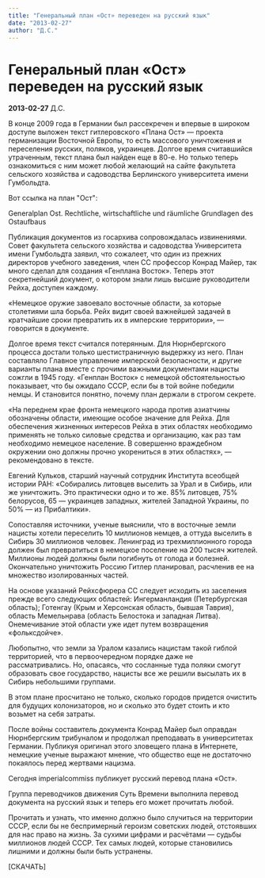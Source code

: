 ```yaml
---
title: "Генеральный план «Ост» переведен на русский язык"
date: "2013-02-27"
author: "Д.С."
---
```


# Генеральный план «Ост» переведен на русский язык

**2013-02-27** Д.С.

В конце 2009 года в Германии был рассекречен и впервые в широком доступе выложен текст гитлеровского «Плана Ост» — проекта германизации Восточной Европы,  то есть массового уничтожения и переселения русских, поляков,  украинцев. Долгое время считавшийся утраченным, текст плана был найден  еще в 80-е. Но только теперь ознакомиться с ним может любой желающий на  сайте факультета сельского хозяйства и садоводства Берлинского  университета имени Гумбольдта.

Вот ссылка на план "Ост":

Generalplan Ost. Rechtliche, wirtschaftliche und räumliche Grundlagen des Ostaufbaus



Публикация  документов из госархива сопровождалась извинениями. Совет факультета  сельского хозяйства и садоводства Университета имени Гумбольдта заявил,  что сожалеет, что один из прежних директоров учебного заведения, член  СС профессор Конрад Майер, так много сделал для создания «Генплана  Восток». Теперь этот секретнейший документ, о котором знали лишь высшие  руководители Рейха, доступен каждому.

«Немецкое оружие завоевало  восточные области, за которые столетиями шла борьба. Рейх видит своей  важнейшей задачей в кратчайшие сроки превратить их в имперские  территории», — говорится в документе.

Долгое время текст считался  потерянным. Для Нюрнбергского процесса достали только шестистраничную  выдержку из него. План составляло Главное управление имперской  безопасности, и другие варианты плана вместе с прочими важными  документами нацисты сожгли в 1945 году. «Генплан Восток» с немецкой  обстоятельностью показывает, что бы ожидало СССР, если бы в той войне  победили немцы. И становится понятно, почему план держали в строгом  секрете.

«На переднем крае фронта немецкого народа против  азиатчины обозначены области, имеющие особое значение для Рейха. Для  обеспечения жизненных интересов Рейха в этих областях необходимо  применять не только силовые средства и организацию, как раз там  необходимо немецкое население. В совершенно враждебном окружении оно  должны прочно укорениться в этих областях», — рекомендовано в тексте.

Евгений  Кульков, старший научный сотрудник Института всеобщей истории РАН:  «Собирались литовцев выселить за Урал и в Сибирь, или же уничтожить. Это  практически одно и то же. 85% литовцев, 75%  белорусов, 65 — украинцев западных, жителей Западной Украины, по 50% — из Прибалтики».

Сопоставляя источники, ученые  выяснили, что в восточные земли нацисты хотели переселить 10 миллионов  немцев, а оттуда выселить в Сибирь 30 миллионов человек. Ленинград из  трехмиллионного города должен был превратиться в немецкое поселение на  200 тысяч жителей. Миллионы людей должны были погибнуть от голода и  болезней. Окончательно уничтожить Россию Гитлер планировал, расчленив ее  на множество изолированных частей.

На основе указаний  Рейхсфюрера СС следует исходить из заселения прежде всего следующих  областей: Ингерманландия (Петербургская область); Готенгау (Крым и  Херсонская область, бывшая Таврия), область Мемельнрава (область  Белостока и западная Литва). Онемечивание этой области уже идет путем  возвращения «фольксдойче».

Любопытно, что земли за Уралом казались  нацистам такой гиблой территорией, что в первоочередном порядке даже не  рассматривались. Но, опасаясь, что сосланные туда поляки смогут  образовать свое государство, нацисты все же решили высылать их в Сибирь небольшими группами.

В этом плане просчитано не только, сколько  городов придется очистить для будущих колонизаторов, но и сколько это  будет стоить и кто возьмет на себя затраты.

После войны  составитель документа Конрад Майер был оправдан Нюрнбергским трибуналом и  продолжал преподавать в университетах Германии. Публикуя оригинал этого  зловещего плана в Интернете, немецкие ученые выражают мнение, что  общество еще не достаточно покаялось перед жертвами нацизма.

Сегодня imperialcommiss  публикует русский перевод плана «Ост».

Группа  переводчиков движения Суть Времени выполнила перевод документа на  русский язык и теперь его может прочитать любой.

Прочитать  и узнать, что именно должно было случиться на территории СССР, если бы не беспримерный героизм советских людей, отстоявших для нас право на жизнь. За сухими цифрами и расчётами — судьбы миллионов людей СССР. Тех самых людей, которые становились лишними и должны были быть устранены.

[СКАЧАТЬ]